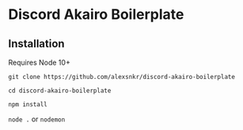 # Discord Akairo Boilerplate

## Installation
Requires Node 10+

`git clone https://github.com/alexsnkr/discord-akairo-boilerplate`

`cd discord-akairo-boilerplate`

`npm install`

`node .` or `nodemon`
